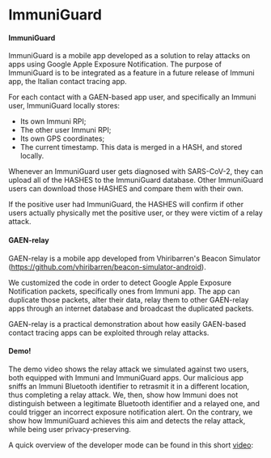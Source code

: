 # ImmuniGuard
#### ImmuniGuard
ImmuniGuard is a mobile app developed as a solution to relay attacks on apps using Google Apple Exposure Notification.
The purpose of ImmuniGuard is to be integrated as a feature in a future release of Immuni app, the Italian contact tracing app.

For each contact with a GAEN-based app user, and specifically an Immuni user, ImmuniGuard locally stores:
* Its own Immuni RPI;
* The other user Immuni RPI;
* Its own GPS coordinates;
* The current timestamp.
This data is merged in a HASH, and stored locally.

Whenever an ImmuniGuard user gets diagnosed with SARS-CoV-2, they can upload all of the HASHES to the ImmuniGuard database.
Other ImmuniGuard users can download those HASHES and compare them with their own.

If the positive user had ImmuniGuard, the HASHES will confirm if other users actually physically met the positive user, or they were victim of a relay attack.

#### GAEN-relay
GAEN-relay is a mobile app developed from Vhiribarren's Beacon Simulator (https://github.com/vhiribarren/beacon-simulator-android).

We customized the code in order to detect Google Apple Exposure Notification packets, specifically ones from Immuni app. The app can duplicate those packets, alter their data, relay them to other GAEN-relay apps through an internet database and broadcast the duplicated packets.

GAEN-relay is a practical demonstration about how easily GAEN-based contact tracing apps can be exploited through relay attacks.

#### Demo!

The demo video shows the relay attack we simulated against two users, both equipped with Immuni and ImmuniGuard apps. Our malicious app sniffs an Immuni Bluetooth identifier to retrasmit it in a different location, thus completing a relay attack. We, then, show how Immuni does not distinguish between a legitimate Bluetooth identifier and a relayed one, and could trigger an incorrect exposure notification alert. On the contrary, we show how ImmuniGuard achieves this aim and detects the relay attack, while being user privacy-preserving. 

A quick overview of the developer mode can be found in this short [video]():
